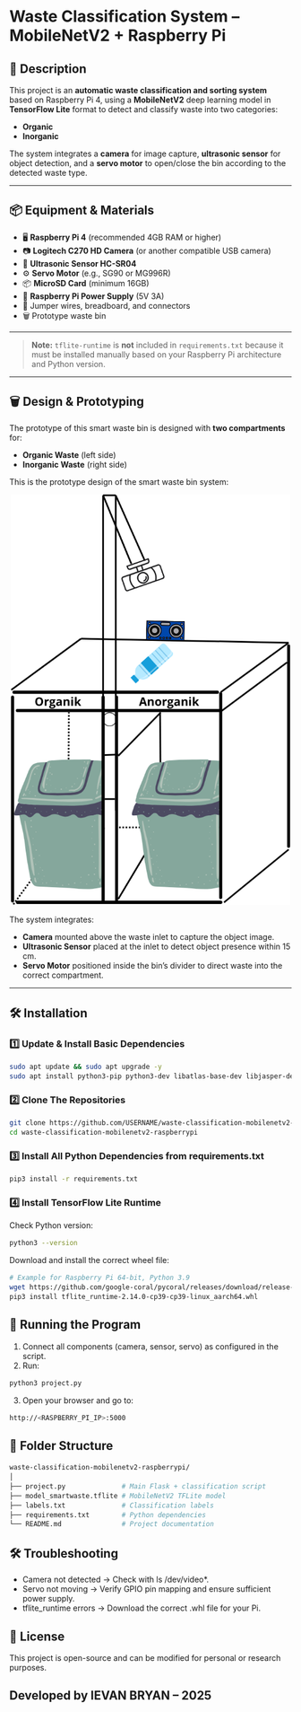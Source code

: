 # Waste Classification System – MobileNetV2 + Raspberry Pi

## 📌 Description
This project is an **automatic waste classification and sorting system** based on Raspberry Pi 4, using a **MobileNetV2** deep learning model in **TensorFlow Lite** format to detect and classify waste into two categories:
- **Organic**
- **Inorganic**

The system integrates a **camera** for image capture, **ultrasonic sensor** for object detection, and a **servo motor** to open/close the bin according to the detected waste type.

---

## 📦 Equipment & Materials
- 🖥 **Raspberry Pi 4** (recommended 4GB RAM or higher)
- 📷 **Logitech C270 HD Camera** (or another compatible USB camera)
- 📏 **Ultrasonic Sensor HC-SR04**
- ⚙ **Servo Motor** (e.g., SG90 or MG996R)
- 📦 **MicroSD Card** (minimum 16GB)
- 🔌 **Raspberry Pi Power Supply** (5V 3A)
- 🔌 Jumper wires, breadboard, and connectors
- 🗑 Prototype waste bin

---


> **Note:** `tflite-runtime` is **not** included in `requirements.txt` because it must be installed manually based on your Raspberry Pi architecture and Python version.

---


## 🗑 Design & Prototyping

The prototype of this smart waste bin is designed with **two compartments** for:
- **Organic Waste** (left side)
- **Inorganic Waste** (right side)

This is the prototype design of the smart waste bin system:

<p align="center">
  <img src="Docs/Prototype.png" alt="Prototype Waste Bin Design" width="500"/>
</p>

The system integrates:
- **Camera** mounted above the waste inlet to capture the object image.
- **Ultrasonic Sensor** placed at the inlet to detect object presence within 15 cm.
- **Servo Motor** positioned inside the bin’s divider to direct waste into the correct compartment.

---

## 🛠 Installation

### 1️⃣ Update & Install Basic Dependencies
```bash
sudo apt update && sudo apt upgrade -y
sudo apt install python3-pip python3-dev libatlas-base-dev libjasper-dev libqtgui4 libqt4-test -y
```

### 2️⃣ Clone The Repositories
```bash
git clone https://github.com/USERNAME/waste-classification-mobilenetv2-raspberrypi.git
cd waste-classification-mobilenetv2-raspberrypi
```

### 3️⃣ Install All Python Dependencies from requirements.txt
```bash
pip3 install -r requirements.txt
```

### 4️⃣ Install TensorFlow Lite Runtime
Check Python version:
```bash
python3 --version
```
Download and install the correct wheel file:
```bash
# Example for Raspberry Pi 64-bit, Python 3.9
wget https://github.com/google-coral/pycoral/releases/download/release-frogfish/tflite_runtime-2.14.0-cp39-cp39-linux_aarch64.whl
pip3 install tflite_runtime-2.14.0-cp39-cp39-linux_aarch64.whl
```

## 🚀 Running the Program
1. Connect all components (camera, sensor, servo) as configured in the script.
2. Run:
```bash
python3 project.py
```
3. Open your browser and go to:
```bash
http://<RASPBERRY_PI_IP>:5000
```

## 📂 Folder Structure
```bash
waste-classification-mobilenetv2-raspberrypi/
│
├── project.py              # Main Flask + classification script
├── model_smartwaste.tflite # MobileNetV2 TFLite model
├── labels.txt              # Classification labels
├── requirements.txt        # Python dependencies
└── README.md               # Project documentation
```

## 🛠 Troubleshooting
- Camera not detected → Check with ls /dev/video*.
- Servo not moving → Verify GPIO pin mapping and ensure sufficient power supply.
- tflite_runtime errors → Download the correct .whl file for your Pi.

## 📜 License
This project is open-source and can be modified for personal or research purposes.

## Developed by IEVAN BRYAN – 2025
